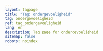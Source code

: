 ```yaml
---
layout: tagpage
title: "Tag: ondergevoeligheid"
tag: ondergevoeligheid
ref: tag_ondergevoeligheid
lang: en
description: Tag page for ondergevoeligheid
sitemap: false
robots: noindex
---
```

